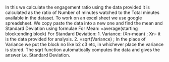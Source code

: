 In this we calculate the engagement ratio using the data provided
it is calculated as the ratio of Number of minutes watched to the Total minutes available in the dataset.
To work on an excel sheet we use google spreadsheet. We copy paste the data into a new one and find the mean and Standard Deviation using formulae
For Mean: =average(starting block:ending block)
For Standard Deviation: 1. Variance: (Xn-mean) ; Xn- it is the data provided for analysis.
                        2. =sqrt(Variance) ; In the place of Variance we put the block no like b2 c3 etc, in whichever place the variance is stored. 
                        The sqrt function automatically computes the data and gives the answer i.e. Standard Deviation.
                        